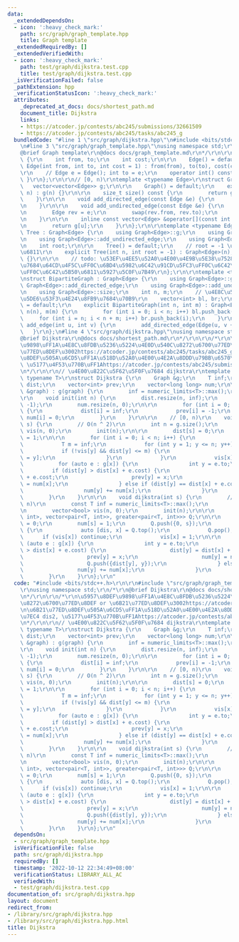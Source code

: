 ```yaml
---
data:
  _extendedDependsOn:
  - icon: ':heavy_check_mark:'
    path: src/graph/graph_template.hpp
    title: Graph template
  _extendedRequiredBy: []
  _extendedVerifiedWith:
  - icon: ':heavy_check_mark:'
    path: test/graph/dijkstra.test.cpp
    title: test/graph/dijkstra.test.cpp
  _isVerificationFailed: false
  _pathExtension: hpp
  _verificationStatusIcon: ':heavy_check_mark:'
  attributes:
    _deprecated_at_docs: docs/shortest_path.md
    document_title: Dijkstra
    links:
    - https://atcoder.jp/contests/abc245/submissions/32661509
    - https://atcoder.jp/contests/abc245/tasks/abc245_g
  bundledCode: "#line 1 \"src/graph/dijkstra.hpp\"\n#include <bits/stdc++.h>\r\n\r\
    \n#line 3 \"src/graph/graph_template.hpp\"\nusing namespace std;\r\n\r\n/*\r\n\
    @brief Graph template\r\n@docs docs/graph_template.md\r\n*/\r\n\r\nstruct Edge\
    \ {\r\n    int from, to;\r\n    int cost;\r\n\r\n    Edge() = default;\r\n   \
    \ Edge(int from, int to, int cost = 1) : from(from), to(to), cost(cost) {}\r\n\
    \r\n    // Edge e = Edge(); int to = e;\r\n    operator int() const { return to;\
    \ }\r\n};\r\n\r\n// [0, n)\r\ntemplate <typename Edge>\r\nstruct Graph {\r\n \
    \   vector<vector<Edge>> g;\r\n\r\n    Graph() = default;\r\n    explicit Graph(int\
    \ n) : g(n) {}\r\n\r\n    size_t size() const {\r\n        return g.size();\r\n\
    \    }\r\n\r\n    void add_directed_edge(const Edge &e) {\r\n        g[e.from].push_back(e);\r\
    \n    }\r\n\r\n    void add_undirected_edge(const Edge &e) {\r\n        g[e.from].push_back(e);\r\
    \n        Edge rev = e;\r\n        swap(rev.from, rev.to);\r\n        g[rev.from].push_back(rev);\r\
    \n    }\r\n\r\n    inline const vector<Edge> &operator[](const int &u) const {\r\
    \n        return g[u];\r\n    }\r\n};\r\n\r\ntemplate <typename Edge>\r\nstruct\
    \ Tree : Graph<Edge> {\r\n    using Graph<Edge>::g;\r\n    using Graph<Edge>::add_directed_edge;\r\
    \n    using Graph<Edge>::add_undirected_edge;\r\n    using Graph<Edge>::size;\r\
    \n    int root;\r\n\r\n    Tree() = default;\r\n    // root = -1 \u4E3A\u65E0\u6839\
    \u6811\r\n    explicit Tree(int n, int root = -1) : Graph<Edge>(n), root(root)\
    \ {}\r\n\r\n    // todo: \u53EF\u4EE5\u52A0\u4E00\u4E9B\u5E38\u7528\u7684\u6811\
    \u7684\u64CD\u4F5C\uFF0C\u6BD4\u5982\u6C42\u91CD\u5FC3\uFF0C\u6C42\u76F4\u5F84\
    \uFF0C\u6C42\u5B50\u6811\u5927\u5C0F\u7B49\r\n};\r\n\r\ntemplate <typename Edge>\r\
    \nstruct BipartiteGraph : Graph<Edge> {\r\n    using Graph<Edge>::g;\r\n    using\
    \ Graph<Edge>::add_directed_edge;\r\n    using Graph<Edge>::add_undirected_edge;\r\
    \n    using Graph<Edge>::size;\r\n    int n, m;\r\n    // \u4E8C\u5206\u56FE\u7684\
    \u5DE6\u53F3\u4E24\u8FB9\u7684\u70B9\r\n    vector<int> bl, br;\r\n\r\n    BipartiteGraph()\
    \ = default;\r\n    explicit BipartiteGraph(int n, int m) : Graph<Edge>(n + m),\
    \ n(n), m(m) {\r\n        for (int i = 0; i < n; i++) bl.push_back(i);\r\n   \
    \     for (int i = n; i < n + m; i++) br.push_back(i);\r\n    }\r\n\r\n    void\
    \ add_edge(int u, int v) {\r\n        add_directed_edge(Edge(u, v + n));\r\n \
    \   }\r\n};\n#line 4 \"src/graph/dijkstra.hpp\"\nusing namespace std;\r\n/*\r\n\
    @brief Dijkstra\r\n@docs docs/shortest_path.md\r\n*/\r\n\r\n/*\r\n\u5957\u8DEF\
    \u9898\uFF1A\u4E8C\u8FDB\u5236\u5224\u4E0D\u540C\u8272\u6700\u77ED\u8DEF or \u6B21\
    \u77ED\u8DEF\u3002https://atcoder.jp/contests/abc245/tasks/abc245_g\r\n\u6B21\u77ED\
    \u8DEF\u505A\u6CD5\uFF1A\u518D\u52A0\u4E00\u4E2A\u8DDD\u79BB\u6570\u7EC4 dis2,\
    \ \u5177\u4F53\u770B\uFF1Ahttps://atcoder.jp/contests/abc245/submissions/32661509\r\
    \n*/\r\n\r\n// \u4E00\u822C\u5F62\u5F0F\u7684 dijkstra\r\ntemplate <typename Graph,\
    \ typename T>\r\nstruct Dijkstra {\r\n    Graph &g;\r\n    T inf;\r\n\r\n    vector<T>\
    \ dist;\r\n    vector<int> prev;\r\n    vector<long long> num;\r\n\r\n    Dijkstra(Graph\
    \ &graph) : g(graph) {\r\n        inf = numeric_limits<T>::max();\r\n    }\r\n\
    \r\n    void init(int n) {\r\n        dist.resize(n, inf);\r\n        prev.resize(n,\
    \ -1);\r\n        num.resize(n, 0);\r\n\r\n        for (int i = 0; i < n; i++)\
    \ {\r\n            dist[i] = inf;\r\n            prev[i] = -1;\r\n           \
    \ num[i] = 0;\r\n        }\r\n    }\r\n\r\n    // [0, n)\r\n    void normal_dijkstra(int\
    \ s) {\r\n        // O(n ^ 2)\r\n        int n = g.size();\r\n        vector<bool>\
    \ vis(n, 0);\r\n        init(n);\r\n\r\n        dist[s] = 0;\r\n        num[s]\
    \ = 1;\r\n\r\n        for (int i = 0; i < n; i++) {\r\n            int x;\r\n\
    \            T m = inf;\r\n            for (int y = 1; y <= n; y++) {\r\n    \
    \            if (!vis[y] && dist[y] <= m) {\r\n                    m = dist[x\
    \ = y];\r\n                }\r\n            }\r\n            vis[x] = 1;\r\n \
    \           for (auto e : g[x]) {\r\n                int y = e.to;\r\n       \
    \         if (dist[y] > dist[x] + e.cost) {\r\n                    dist[y] = dist[x]\
    \ + e.cost;\r\n                    prev[y] = x;\r\n                    num[y]\
    \ = num[x];\r\n                } else if (dist[y] == dist[x] + e.cost) {\r\n \
    \                   num[y] += num[x];\r\n                }\r\n            }\r\n\
    \        }\r\n    }\r\n\r\n    void dijkstra(int s) {\r\n        // O(m * log\
    \ n)\r\n        const T inf = numeric_limits<T>::max();\r\n        int n = g.size();\r\
    \n        vector<bool> vis(n, 0);\r\n        init(n);\r\n\r\n        priority_queue<pair<T,\
    \ int>, vector<pair<T, int>>, greater<pair<T, int>>> Q;\r\n\r\n        dist[s]\
    \ = 0;\r\n        num[s] = 1;\r\n        Q.push({0, s});\r\n        while (!Q.empty())\
    \ {\r\n            auto [dis, x] = Q.top();\r\n            Q.pop();\r\n      \
    \      if (vis[x]) continue;\r\n            vis[x] = 1;\r\n\r\n            for\
    \ (auto e : g[x]) {\r\n                int y = e.to;\r\n                if (dist[y]\
    \ > dist[x] + e.cost) {\r\n                    dist[y] = dist[x] + e.cost;\r\n\
    \                    prev[y] = x;\r\n                    num[y] = num[x];\r\n\
    \                    Q.push({dist[y], y});\r\n                } else {\r\n   \
    \                 num[y] += num[x];\r\n                }\r\n            }\r\n\
    \        }\r\n    }\r\n};\r\n"
  code: "#include <bits/stdc++.h>\r\n\r\n#include \"src/graph/graph_template.hpp\"\
    \r\nusing namespace std;\r\n/*\r\n@brief Dijkstra\r\n@docs docs/shortest_path.md\r\
    \n*/\r\n\r\n/*\r\n\u5957\u8DEF\u9898\uFF1A\u4E8C\u8FDB\u5236\u5224\u4E0D\u540C\
    \u8272\u6700\u77ED\u8DEF or \u6B21\u77ED\u8DEF\u3002https://atcoder.jp/contests/abc245/tasks/abc245_g\r\
    \n\u6B21\u77ED\u8DEF\u505A\u6CD5\uFF1A\u518D\u52A0\u4E00\u4E2A\u8DDD\u79BB\u6570\
    \u7EC4 dis2, \u5177\u4F53\u770B\uFF1Ahttps://atcoder.jp/contests/abc245/submissions/32661509\r\
    \n*/\r\n\r\n// \u4E00\u822C\u5F62\u5F0F\u7684 dijkstra\r\ntemplate <typename Graph,\
    \ typename T>\r\nstruct Dijkstra {\r\n    Graph &g;\r\n    T inf;\r\n\r\n    vector<T>\
    \ dist;\r\n    vector<int> prev;\r\n    vector<long long> num;\r\n\r\n    Dijkstra(Graph\
    \ &graph) : g(graph) {\r\n        inf = numeric_limits<T>::max();\r\n    }\r\n\
    \r\n    void init(int n) {\r\n        dist.resize(n, inf);\r\n        prev.resize(n,\
    \ -1);\r\n        num.resize(n, 0);\r\n\r\n        for (int i = 0; i < n; i++)\
    \ {\r\n            dist[i] = inf;\r\n            prev[i] = -1;\r\n           \
    \ num[i] = 0;\r\n        }\r\n    }\r\n\r\n    // [0, n)\r\n    void normal_dijkstra(int\
    \ s) {\r\n        // O(n ^ 2)\r\n        int n = g.size();\r\n        vector<bool>\
    \ vis(n, 0);\r\n        init(n);\r\n\r\n        dist[s] = 0;\r\n        num[s]\
    \ = 1;\r\n\r\n        for (int i = 0; i < n; i++) {\r\n            int x;\r\n\
    \            T m = inf;\r\n            for (int y = 1; y <= n; y++) {\r\n    \
    \            if (!vis[y] && dist[y] <= m) {\r\n                    m = dist[x\
    \ = y];\r\n                }\r\n            }\r\n            vis[x] = 1;\r\n \
    \           for (auto e : g[x]) {\r\n                int y = e.to;\r\n       \
    \         if (dist[y] > dist[x] + e.cost) {\r\n                    dist[y] = dist[x]\
    \ + e.cost;\r\n                    prev[y] = x;\r\n                    num[y]\
    \ = num[x];\r\n                } else if (dist[y] == dist[x] + e.cost) {\r\n \
    \                   num[y] += num[x];\r\n                }\r\n            }\r\n\
    \        }\r\n    }\r\n\r\n    void dijkstra(int s) {\r\n        // O(m * log\
    \ n)\r\n        const T inf = numeric_limits<T>::max();\r\n        int n = g.size();\r\
    \n        vector<bool> vis(n, 0);\r\n        init(n);\r\n\r\n        priority_queue<pair<T,\
    \ int>, vector<pair<T, int>>, greater<pair<T, int>>> Q;\r\n\r\n        dist[s]\
    \ = 0;\r\n        num[s] = 1;\r\n        Q.push({0, s});\r\n        while (!Q.empty())\
    \ {\r\n            auto [dis, x] = Q.top();\r\n            Q.pop();\r\n      \
    \      if (vis[x]) continue;\r\n            vis[x] = 1;\r\n\r\n            for\
    \ (auto e : g[x]) {\r\n                int y = e.to;\r\n                if (dist[y]\
    \ > dist[x] + e.cost) {\r\n                    dist[y] = dist[x] + e.cost;\r\n\
    \                    prev[y] = x;\r\n                    num[y] = num[x];\r\n\
    \                    Q.push({dist[y], y});\r\n                } else {\r\n   \
    \                 num[y] += num[x];\r\n                }\r\n            }\r\n\
    \        }\r\n    }\r\n};\r\n"
  dependsOn:
  - src/graph/graph_template.hpp
  isVerificationFile: false
  path: src/graph/dijkstra.hpp
  requiredBy: []
  timestamp: '2022-10-12 22:34:49+08:00'
  verificationStatus: LIBRARY_ALL_AC
  verifiedWith:
  - test/graph/dijkstra.test.cpp
documentation_of: src/graph/dijkstra.hpp
layout: document
redirect_from:
- /library/src/graph/dijkstra.hpp
- /library/src/graph/dijkstra.hpp.html
title: Dijkstra
---
```

